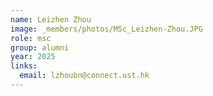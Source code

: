 ```yaml
---
name: Leizhen Zhou
image: _members/photos/MSc_Leizhen-Zhou.JPG
role: msc
group: alumni
year: 2025
links:
  email: lzhoubn@connect.ust.hk
---
```


